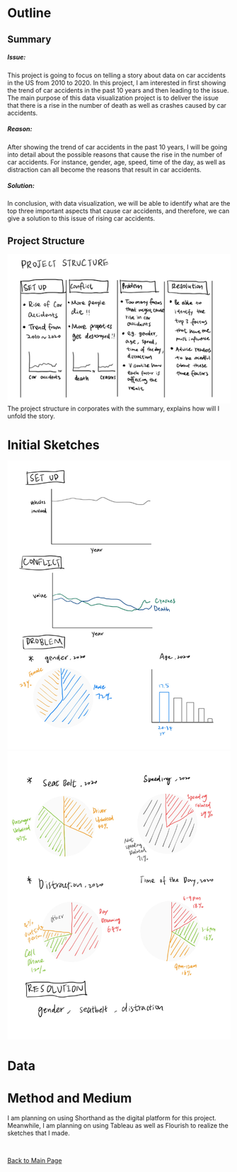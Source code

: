 # Outline

## Summary

##### Issue: 
This project is going to focus on telling a story about data on car accidents in the US from 2010 to 2020. In this project, I am interested in first showing the trend of car accidents in the past 10 years and then leading to the issue. The main purpose of this data visualization project is to deliver the issue that there is a rise in the number of death as well as crashes caused by car accidents.

##### Reason: 
After showing the trend of car accidents in the past 10 years, I will be going into detail about the possible reasons that cause the rise in the number of car accidents. For instance, gender, age, speed, time of the day, as well as distraction can all become the reasons that result in car accidents.

##### Solution: 
In conclusion, with data visualization, we will be able to identify what are the top three important aspects that cause car accidents, and therefore, we can give a solution to this issue of rising car accidents.

## Project Structure

![alt text](images/ProjectStructure.JPG)
The project structure in corporates with the summary, explains how will I unfold the story.

# Initial Sketches
![alt text](images/Sketch1.JPG)
![alt text](images/Sketch2.JPG)

# Data


# Method and Medium

I am planning on using Shorthand as the digital platform for this project. Meanwhile, I am planning on using Tableau as well as Flourish to realize the sketches that I made.

<br/>

[Back to Main Page](/README.md)
